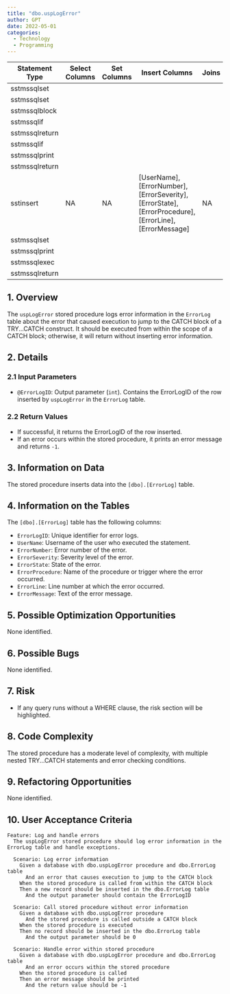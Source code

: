 ```yaml
---
title: "dbo.uspLogError"
author: GPT
date: 2022-05-01
categories:
  - Technology
  - Programming
---
```


| Statement Type | Select Columns | Set Columns | Insert Columns | Joins | Where Clause | Table Name |
|---|---|---|---|---|---|---|
| sstmssqlset |  |  |  |  |  |  |
| sstmssqlset |  |  |  |  |  |  |
| sstmssqlblock |  |  |  |  |  |  |
| sstmssqlif |  |  |  |  |  |  |
| sstmssqlreturn |  |  |  |  |  |  |
| sstmssqlif |  |  |  |  |  |  |
| sstmssqlprint |  |  |  |  |  |  |
| sstmssqlreturn |  |  |  |  |  |  |
| sstinsert | NA | NA | [UserName], [ErrorNumber], [ErrorSeverity], [ErrorState], [ErrorProcedure], [ErrorLine], [ErrorMessage] | NA | NA | [dbo].[ErrorLog] |
| sstmssqlset |  |  |  |  |  |  |
| sstmssqlprint |  |  |  |  |  |  |
| sstmssqlexec |  |  |  |  |  |  |
| sstmssqlreturn |  |  |  |  |  |  |

## 1. Overview

The `uspLogError` stored procedure logs error information in the `ErrorLog` table about the error that caused execution to jump to the CATCH block of a TRY...CATCH construct. It should be executed from within the scope of a CATCH block; otherwise, it will return without inserting error information.

## 2. Details

### 2.1 Input Parameters

- `@ErrorLogID`: Output parameter (`int`). Contains the ErrorLogID of the row inserted by `uspLogError` in the `ErrorLog` table.

### 2.2 Return Values

- If successful, it returns the ErrorLogID of the row inserted.
- If an error occurs within the stored procedure, it prints an error message and returns `-1`.

## 3. Information on Data

The stored procedure inserts data into the `[dbo].[ErrorLog]` table.

## 4. Information on the Tables

The `[dbo].[ErrorLog]` table has the following columns:

- `ErrorLogID`: Unique identifier for error logs.
- `UserName`: Username of the user who executed the statement.
- `ErrorNumber`: Error number of the error.
- `ErrorSeverity`: Severity level of the error.
- `ErrorState`: State of the error.
- `ErrorProcedure`: Name of the procedure or trigger where the error occurred.
- `ErrorLine`: Line number at which the error occurred.
- `ErrorMessage`: Text of the error message.

## 5. Possible Optimization Opportunities

None identified.

## 6. Possible Bugs

None identified.

## 7. Risk

- If any query runs without a WHERE clause, the risk section will be highlighted.

## 8. Code Complexity

The stored procedure has a moderate level of complexity, with multiple nested TRY...CATCH statements and error checking conditions.

## 9. Refactoring Opportunities

None identified.

## 10. User Acceptance Criteria

```gherkin
Feature: Log and handle errors
  The uspLogError stored procedure should log error information in the ErrorLog table and handle exceptions.

  Scenario: Log error information
    Given a database with dbo.uspLogError procedure and dbo.ErrorLog table
      And an error that causes execution to jump to the CATCH block
    When the stored procedure is called from within the CATCH block
    Then a new record should be inserted in the dbo.ErrorLog table
      And the output parameter should contain the ErrorLogID

  Scenario: Call stored procedure without error information
    Given a database with dbo.uspLogError procedure
      And the stored procedure is called outside a CATCH block
    When the stored procedure is executed
    Then no record should be inserted in the dbo.ErrorLog table
      And the output parameter should be 0

  Scenario: Handle error within stored procedure
    Given a database with dbo.uspLogError procedure and dbo.ErrorLog table
      And an error occurs within the stored procedure
    When the stored procedure is called
    Then an error message should be printed
      And the return value should be -1
```
